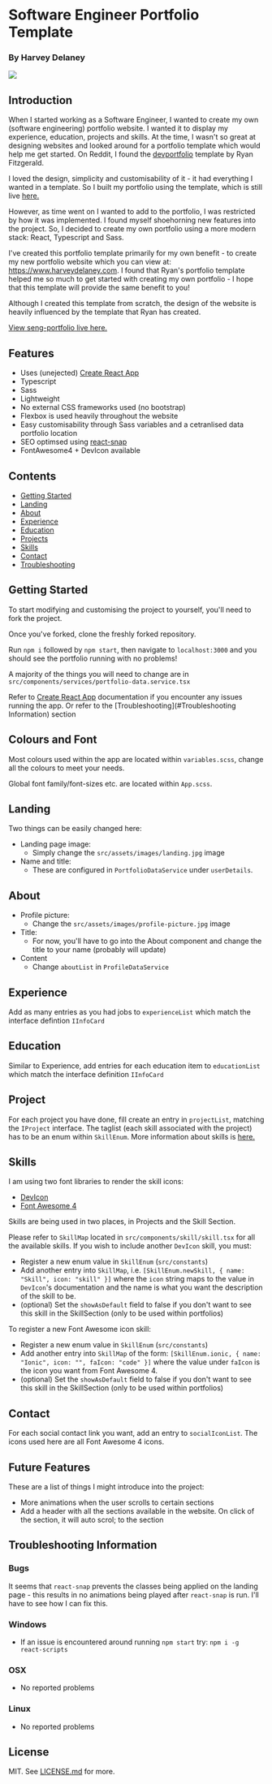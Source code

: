 # Software Engineer Portfolio Template
### By Harvey Delaney
![](https://i.imgur.com/sUdc6c4.gif)
## Introduction
When I started working as a Software Engineer, I wanted to create my own (software engineering) portfolio website. I wanted it to display my experience, education, projects and skills. At the time, I wasn't so great at designing websites and looked around for a portfolio template which would help me get started. On Reddit, I found the [devportfolio](https://github.com/RyanFitzgerald/devportfolio) template by Ryan Fitzgerald.

I loved the design, simplicity and customisability of it - it had everything I wanted in a template. So I built my portfolio using the template, which is still live [here.](https://www.harveydelaney.com/old-portfolio)

However, as time went on I wanted to add to the portfolio, I was restricted by how it was implemented. I found myself shoehorning new features into the project. So, I decided to create my own portfolio using a more modern stack: React, Typescript and Sass. 

I've created this portfolio template primarily for my own benefit - to create my new portfolio website which you can view at: https://www.harveydelaney.com. I found that Ryan's portfolio template helped me so much to get started with creating my own portfolio - I hope that this template will provide the same benefit to you!

Although I created this template from scratch, the design of the website is heavily influenced by the template that Ryan has created.

[View seng-portfolio live here.](https://www.harveydelaney.com/seng-portfolio)

## Features
- Uses (unejected) [Create React App](https://github.com/facebook/create-react-app)
- Typescript
- Sass
- Lightweight
- No external CSS frameworks used (no bootstrap)
- Flexbox is used heavily throughout the website
- Easy customisability through Sass variables and a cetranlised data portfolio location
- SEO optimsed using [react-snap](https://github.com/stereobooster/react-snap)
- FontAwesome4 + DevIcon available

## Contents
- [Getting Started](#getting-started)
- [Landing](#landing)
- [About](#about)
- [Experience](#experience)
- [Education](#education)
- [Projects](#projects)
- [Skills](#skills)
- [Contact](#contact)
- [Troubleshooting](#troubleshooting-information)

## Getting Started
To start modifying and customising the project to yourself, you'll need to fork the project.

Once you've forked, clone the freshly forked repository.

Run `npm i` followed by `npm start`, then navigate to `localhost:3000` and you should see the portfolio running with no problems!

A majority of the things you will need to change are in `src/components/services/portfolio-data.service.tsx`

Refer to [Create React App](https://github.com/facebook/create-react-app) documentation if you encounter any issues running the app. Or refer to the [Troubleshooting](#Troubleshooting Information) section

## Colours and Font
Most colours used within the app are located within `variables.scss`, change all the colours to meet your needs. 

Global font family/font-sizes etc. are located within `App.scss`.

## Landing
Two things can be easily changed here:
- Landing page image:
    - Simply change the `src/assets/images/landing.jpg` image
- Name and title: 
    - These are configured in `PortfolioDataService` under `userDetails`.

## About
- Profile picture:
    - Change the `src/assets/images/profile-picture.jpg` image
- Title: 
    - For now, you'll have to go into the About component and change the title to your name (probably will update)
- Content
	- Change `aboutList` in `ProfileDataService`

## Experience
Add as many entries as you had jobs to `experienceList` which match the interface defintion `IInfoCard`

## Education
Similar to Experience, add entries for each education item to `educationList` which match the interface definition `IInfoCard`

## Project
For each project you have done, fill create an entry in `projectList`, matching the `IProject` interface. The taglist (each skill associated with the project) has to be an enum within `SkillEnum`. More information about skills is [here.](#Skills)

## Skills
I am using two font libraries to render the skill icons:
- [DevIcon](http://konpa.github.io/devicon/)
- [Font Awesome 4](https://fontawesome.com/v4.7.0/)

Skills are being used in two places, in Projects and the Skill Section.

Please refer to `SkillMap` located in `src/components/skill/skill.tsx` for all the available skills. If you wish to include another `DevIcon` skill, you must:
- Register a new enum value in `SkillEnum` (`src/constants`)
- Add another entry into `SkillMap`, i.e. `[SkillEnum.newSkill, { name: "Skill", icon: "skill" }]` where the `icon` string maps to the value in `DevIcon`'s documentation and the name is what you want the description of the skill to be.
- (optional) Set the `showAsDefault` field to false if you don't want to see this skill in the SkillSection (only to be used within portfolios)

To register a new Font Awesome icon skill:
- Register a new enum value in `SkillEnum` (`src/constants`)
- Add another entry into `SkillMap` of the form: `[SkillEnum.ionic, { name: "Ionic", icon: "", faIcon: "code" }]` where the value under `faIcon` is the icon you want from Font Awesome 4.
- (optional) Set the `showAsDefault` field to false if you don't want to see this skill in the SkillSection (only to be used within portfolios)

## Contact
For each social contact link you want, add an entry to `socialIconList`. The icons used here are all Font Awesome 4 icons.

## Future Features
These are a list of things I might introduce into the project:
- More animations when the user scrolls to certain sections
- Add a header with all the sections available in the website. On click of the section, it will auto scrol; to the section

## Troubleshooting Information
### Bugs
It seems that `react-snap` prevents the classes being applied on the landing page - this results in no animations being played after `react-snap` is run. I'll have to see how I can fix this.

### Windows
- If an issue is encountered around running `npm start` try: `npm i -g react-scripts`

### OSX
 - No reported problems

### Linux
- No reported problems

## License
MIT. See [LICENSE.md](LICENSE.md) for more.